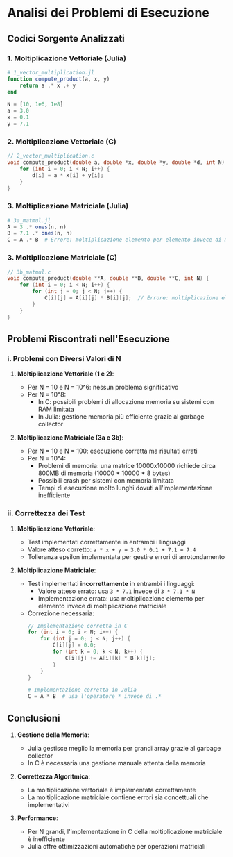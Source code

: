 # Analisi dei Problemi di Esecuzione

## Codici Sorgente Analizzati

### 1. Moltiplicazione Vettoriale (Julia)
```julia
# 1_vector_multiplication.jl
function compute_product(a, x, y)
    return a .* x .+ y
end

N = [10, 1e6, 1e8]
a = 3.0
x = 0.1
y = 7.1
```

### 2. Moltiplicazione Vettoriale (C)
```c
// 2_vector_multiplication.c
void compute_product(double a, double *x, double *y, double *d, int N) {
    for (int i = 0; i < N; i++) {
        d[i] = a * x[i] + y[i];
    }
}
```

### 3. Moltiplicazione Matriciale (Julia)
```julia
# 3a_matmul.jl
A = 3 .* ones(n, n)
B = 7.1 .* ones(n, n)
C = A .* B  # Errore: moltiplicazione elemento per elemento invece di matriciale
```

### 3. Moltiplicazione Matriciale (C)
```c
// 3b_matmul.c
void compute_product(double **A, double **B, double **C, int N) {
    for (int i = 0; i < N; i++) {
        for (int j = 0; j < N; j++) {
            C[i][j] = A[i][j] * B[i][j];  // Errore: moltiplicazione elemento per elemento
        }
    }
}
```

## Problemi Riscontrati nell'Esecuzione

### i. Problemi con Diversi Valori di N

1. **Moltiplicazione Vettoriale (1 e 2)**:
   - Per N = 10 e N = 10^6: nessun problema significativo
   - Per N = 10^8:
     - In C: possibili problemi di allocazione memoria su sistemi con RAM limitata
     - In Julia: gestione memoria più efficiente grazie al garbage collector

2. **Moltiplicazione Matriciale (3a e 3b)**:
   - Per N = 10 e N = 100: esecuzione corretta ma risultati errati
   - Per N = 10^4:
     - Problemi di memoria: una matrice 10000x10000 richiede circa 800MB di memoria (10000 * 10000 * 8 bytes)
     - Possibili crash per sistemi con memoria limitata
     - Tempi di esecuzione molto lunghi dovuti all'implementazione inefficiente

### ii. Correttezza dei Test

1. **Moltiplicazione Vettoriale**:
   - Test implementati correttamente in entrambi i linguaggi
   - Valore atteso corretto: `a * x + y = 3.0 * 0.1 + 7.1 = 7.4`
   - Tolleranza epsilon implementata per gestire errori di arrotondamento

2. **Moltiplicazione Matriciale**:
   - Test implementati **incorrettamente** in entrambi i linguaggi:
     - Valore atteso errato: usa `3 * 7.1` invece di `3 * 7.1 * N`
     - Implementazione errata: usa moltiplicazione elemento per elemento invece di moltiplicazione matriciale
   - Correzione necessaria:
     ```c
     // Implementazione corretta in C
     for (int i = 0; i < N; i++) {
         for (int j = 0; j < N; j++) {
             C[i][j] = 0.0;
             for (int k = 0; k < N; k++) {
                 C[i][j] += A[i][k] * B[k][j];
             }
         }
     }
     ```
     ```julia
     # Implementazione corretta in Julia
     C = A * B  # usa l'operatore * invece di .*
     ```

## Conclusioni

1. **Gestione della Memoria**:
   - Julia gestisce meglio la memoria per grandi array grazie al garbage collector
   - In C è necessaria una gestione manuale attenta della memoria

2. **Correttezza Algoritmica**:
   - La moltiplicazione vettoriale è implementata correttamente
   - La moltiplicazione matriciale contiene errori sia concettuali che implementativi

3. **Performance**:
   - Per N grandi, l'implementazione in C della moltiplicazione matriciale è inefficiente
   - Julia offre ottimizzazioni automatiche per operazioni matriciali 